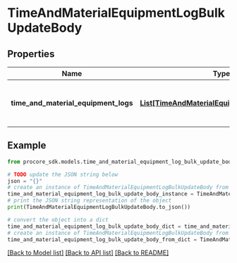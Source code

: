 # TimeAndMaterialEquipmentLogBulkUpdateBody


## Properties

Name | Type | Description | Notes
------------ | ------------- | ------------- | -------------
**time_and_material_equipment_logs** | [**List[TimeAndMaterialEquipmentLogProperties]**](TimeAndMaterialEquipmentLogProperties.md) | Array of Time and material equipment log objects | 

## Example

```python
from procore_sdk.models.time_and_material_equipment_log_bulk_update_body import TimeAndMaterialEquipmentLogBulkUpdateBody

# TODO update the JSON string below
json = "{}"
# create an instance of TimeAndMaterialEquipmentLogBulkUpdateBody from a JSON string
time_and_material_equipment_log_bulk_update_body_instance = TimeAndMaterialEquipmentLogBulkUpdateBody.from_json(json)
# print the JSON string representation of the object
print(TimeAndMaterialEquipmentLogBulkUpdateBody.to_json())

# convert the object into a dict
time_and_material_equipment_log_bulk_update_body_dict = time_and_material_equipment_log_bulk_update_body_instance.to_dict()
# create an instance of TimeAndMaterialEquipmentLogBulkUpdateBody from a dict
time_and_material_equipment_log_bulk_update_body_from_dict = TimeAndMaterialEquipmentLogBulkUpdateBody.from_dict(time_and_material_equipment_log_bulk_update_body_dict)
```
[[Back to Model list]](../README.md#documentation-for-models) [[Back to API list]](../README.md#documentation-for-api-endpoints) [[Back to README]](../README.md)


